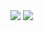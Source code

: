 <img src="https://github.com/DvGt-dev/Web_site_3D_anime_By_DV/blob/main/static/Capture%20d'%C3%A9cran%202024-06-26%20011549.png" />
<img src="https://www.youtube.com/watch?v=TE3y-IoAw5I" />

